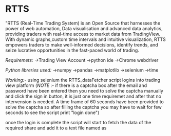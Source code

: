 # RTTS
"RTTS (Real-Time Trading System) is an Open Source that harnesses the power of web automation, Data visualisation and advanced data analytics, providing traders with real-time access to market data from TradingView. With dynamic graphs,custom time intervals and intuitive visualization, RTTS empowers traders to make well-informed decisions, identify trends, and seize lucrative opportunities in the fast-paced world of trading.

*Requiremets:*
->Trading View Account 
->python ide
->Chrome webdriver

*Python libreries used:*
->numpy
->pandas
->matplotlib
->selenium
->time

*Working:-*
using selenium the RTTS_dataFetcher script logins into trading view platform (*NOTE* :- if there is a captcha box after the email and password have been entered then you need to solve the captcha manually and click the sign in button, it is just one time requiremet and after that no intervension is needed. A time frame of 60 seconds have been provided to solve the captcha so after filling the captcha you may have to wait for few seconds to see the script print "login done")

once the login is complete the script will start to fetch the data of the required share and add it to a text file named as 
